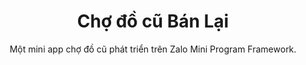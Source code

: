 ---
title: "Chợ đồ cũ Bán Lại"
subtitle: Một mini app chợ đồ cũ phát triển trên Zalo Mini Program Framework.
image: /img/banner.gif
intro:
    heading: "Bán Lại là gì ?"
    text: "Bán lại là một mini app chợ đồ cũ kết nối người mua và người bán có thể trao đổi sản phẩm đã qua sử dụng. 
        Mục tiêu của project này đóng vai trò 1 template app giúp các nhà phát triển tham khảo và nhanh chóng hiện thực
        hóa các ý tưởng kinh doanh của họ nhanh chóng hơn."
products:
    - image: img/backend-techstack.svg
      text: "Framework dùng cho back-end là NodeJS cơ sở dữ liệu MongoDB Atlas và dịch vụ lưu trữ hình ảnh trên Cloudinary host server bằng Heroku"
    - image: /img/frontend-techstack.svg
      text: "Các công nghệ front-end bao gồm là React JS cùng với Zalo Mini framework"
values:
    heading: Showcase tính năng
    text: Đi qua nhanh những màn hình chính của mini app nhằm giúp bạn nắm qua sơ bộ những tính năng chính của mini app
---